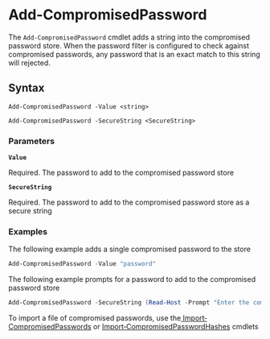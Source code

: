# Add-CompromisedPassword

The `Add-CompromisedPassword` cmdlet adds a string into the compromised password store. When the password filter is configured to check against compromised passwords, any password that is an exact match to this string will rejected.

## Syntax

```
Add-CompromisedPassword -Value <string>

Add-CompromisedPassword -SecureString <SecureString>
```

### Parameters

**`Value`**

Required. The password to add to the compromised password store

**`SecureString`**

Required. The password to add to the compromised password store as a secure string

### Examples

The following example adds a single compromised password to the store

```powershell
Add-CompromisedPassword -Value "password"
```

The following example prompts for a password to add to the compromised password store

```powershell
Add-CompromisedPassword -SecureString (Read-Host -Prompt "Enter the compromised password to add to the store" -AsSecureString)
```

To import a file of compromised passwords, use the[ Import‐CompromisedPasswords](import-compromisedpasswords.md) or [Import‐CompromisedPasswordHashes](import-compromisedpasswordhashes.md) cmdlets
